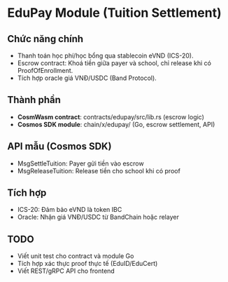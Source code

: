 # EduPay Module (Tuition Settlement)

## Chức năng chính
- Thanh toán học phí/học bổng qua stablecoin eVND (ICS-20).
- Escrow contract: Khoá tiền giữa payer và school, chỉ release khi có ProofOfEnrollment.
- Tích hợp oracle giá VNĐ/USDC (Band Protocol).

## Thành phần
- **CosmWasm contract**: contracts/edupay/src/lib.rs (escrow logic)
- **Cosmos SDK module**: chain/x/edupay/ (Go, escrow settlement, API)

## API mẫu (Cosmos SDK)
- MsgSettleTuition: Payer gửi tiền vào escrow
- MsgReleaseTuition: Release tiền cho school khi có proof

## Tích hợp
- ICS-20: Đảm bảo eVND là token IBC
- Oracle: Nhận giá VNĐ/USDC từ BandChain hoặc relayer

## TODO
- Viết unit test cho contract và module Go
- Tích hợp xác thực proof thực tế (EduID/EduCert)
- Viết REST/gRPC API cho frontend
